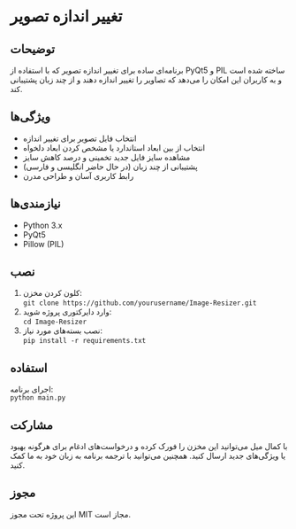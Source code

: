 # تغییر اندازه تصویر

## توضیحات
برنامه‌ای ساده برای تغییر اندازه تصویر که با استفاده از PyQt5 و PIL ساخته شده است و به کاربران این امکان را می‌دهد که تصاویر را تغییر اندازه دهند و از چند زبان پشتیبانی کند.

## ویژگی‌ها
- انتخاب فایل تصویر برای تغییر اندازه
- انتخاب از بین ابعاد استاندارد یا مشخص کردن ابعاد دلخواه
- مشاهده سایز فایل جدید تخمینی و درصد کاهش سایز
- پشتیبانی از چند زبان (در حال حاضر انگلیسی و فارسی)
- رابط کاربری آسان و طراحی مدرن

## نیازمندی‌ها
- Python 3.x
- PyQt5
- Pillow (PIL)

## نصب
1. کلون کردن مخزن:  
   `git clone https://github.com/yourusername/Image-Resizer.git`  
2. وارد دایرکتوری پروژه شوید:  
   `cd Image-Resizer`  
3. نصب بسته‌های مورد نیاز:  
   `pip install -r requirements.txt`  

## استفاده
اجرای برنامه:  
`python main.py`  

## مشارکت
با کمال میل می‌توانید این مخزن را فورک کرده و درخواست‌های ادغام برای هرگونه بهبود یا ویژگی‌های جدید ارسال کنید. همچنین می‌توانید با ترجمه برنامه به زبان خود به ما کمک کنید.

## مجوز
این پروژه تحت مجوز MIT مجاز است.

